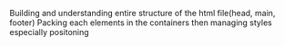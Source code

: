Building and understanding entire structure of the html file(head, main, footer)
Packing each elements in the containers then managing styles especially positoning

